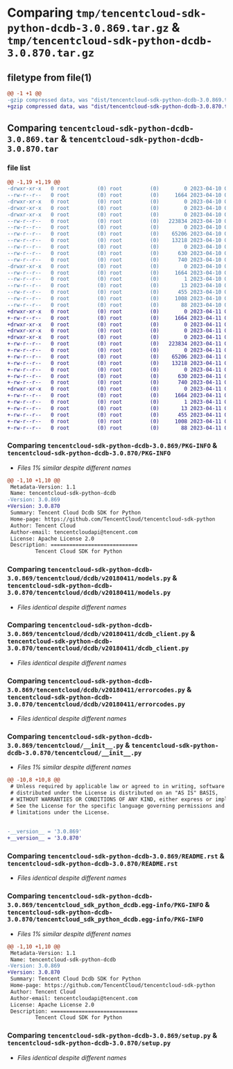 # Comparing `tmp/tencentcloud-sdk-python-dcdb-3.0.869.tar.gz` & `tmp/tencentcloud-sdk-python-dcdb-3.0.870.tar.gz`

## filetype from file(1)

```diff
@@ -1 +1 @@
-gzip compressed data, was "dist/tencentcloud-sdk-python-dcdb-3.0.869.tar", last modified: Mon Apr 10 03:03:37 2023, max compression
+gzip compressed data, was "dist/tencentcloud-sdk-python-dcdb-3.0.870.tar", last modified: Tue Apr 11 03:33:46 2023, max compression
```

## Comparing `tencentcloud-sdk-python-dcdb-3.0.869.tar` & `tencentcloud-sdk-python-dcdb-3.0.870.tar`

### file list

```diff
@@ -1,19 +1,19 @@
-drwxr-xr-x   0 root         (0) root         (0)        0 2023-04-10 03:03:37.000000 tencentcloud-sdk-python-dcdb-3.0.869/
--rw-r--r--   0 root         (0) root         (0)     1664 2023-04-10 03:03:37.000000 tencentcloud-sdk-python-dcdb-3.0.869/PKG-INFO
-drwxr-xr-x   0 root         (0) root         (0)        0 2023-04-10 03:03:37.000000 tencentcloud-sdk-python-dcdb-3.0.869/tencentcloud/
-drwxr-xr-x   0 root         (0) root         (0)        0 2023-04-10 03:03:37.000000 tencentcloud-sdk-python-dcdb-3.0.869/tencentcloud/dcdb/
-drwxr-xr-x   0 root         (0) root         (0)        0 2023-04-10 03:03:37.000000 tencentcloud-sdk-python-dcdb-3.0.869/tencentcloud/dcdb/v20180411/
--rw-r--r--   0 root         (0) root         (0)   223834 2023-04-10 03:03:36.000000 tencentcloud-sdk-python-dcdb-3.0.869/tencentcloud/dcdb/v20180411/models.py
--rw-r--r--   0 root         (0) root         (0)        0 2023-04-10 03:03:36.000000 tencentcloud-sdk-python-dcdb-3.0.869/tencentcloud/dcdb/v20180411/__init__.py
--rw-r--r--   0 root         (0) root         (0)    65206 2023-04-10 03:03:36.000000 tencentcloud-sdk-python-dcdb-3.0.869/tencentcloud/dcdb/v20180411/dcdb_client.py
--rw-r--r--   0 root         (0) root         (0)    13218 2023-04-10 03:03:36.000000 tencentcloud-sdk-python-dcdb-3.0.869/tencentcloud/dcdb/v20180411/errorcodes.py
--rw-r--r--   0 root         (0) root         (0)        0 2023-04-10 03:03:36.000000 tencentcloud-sdk-python-dcdb-3.0.869/tencentcloud/dcdb/__init__.py
--rw-r--r--   0 root         (0) root         (0)      630 2023-04-10 03:03:36.000000 tencentcloud-sdk-python-dcdb-3.0.869/tencentcloud/__init__.py
--rw-r--r--   0 root         (0) root         (0)      740 2023-04-10 03:03:36.000000 tencentcloud-sdk-python-dcdb-3.0.869/README.rst
-drwxr-xr-x   0 root         (0) root         (0)        0 2023-04-10 03:03:37.000000 tencentcloud-sdk-python-dcdb-3.0.869/tencentcloud_sdk_python_dcdb.egg-info/
--rw-r--r--   0 root         (0) root         (0)     1664 2023-04-10 03:03:37.000000 tencentcloud-sdk-python-dcdb-3.0.869/tencentcloud_sdk_python_dcdb.egg-info/PKG-INFO
--rw-r--r--   0 root         (0) root         (0)        1 2023-04-10 03:03:37.000000 tencentcloud-sdk-python-dcdb-3.0.869/tencentcloud_sdk_python_dcdb.egg-info/dependency_links.txt
--rw-r--r--   0 root         (0) root         (0)       13 2023-04-10 03:03:37.000000 tencentcloud-sdk-python-dcdb-3.0.869/tencentcloud_sdk_python_dcdb.egg-info/top_level.txt
--rw-r--r--   0 root         (0) root         (0)      455 2023-04-10 03:03:37.000000 tencentcloud-sdk-python-dcdb-3.0.869/tencentcloud_sdk_python_dcdb.egg-info/SOURCES.txt
--rw-r--r--   0 root         (0) root         (0)     1008 2023-04-10 03:03:36.000000 tencentcloud-sdk-python-dcdb-3.0.869/setup.py
--rw-r--r--   0 root         (0) root         (0)       88 2023-04-10 03:03:37.000000 tencentcloud-sdk-python-dcdb-3.0.869/setup.cfg
+drwxr-xr-x   0 root         (0) root         (0)        0 2023-04-11 03:33:46.000000 tencentcloud-sdk-python-dcdb-3.0.870/
+-rw-r--r--   0 root         (0) root         (0)     1664 2023-04-11 03:33:46.000000 tencentcloud-sdk-python-dcdb-3.0.870/PKG-INFO
+drwxr-xr-x   0 root         (0) root         (0)        0 2023-04-11 03:33:46.000000 tencentcloud-sdk-python-dcdb-3.0.870/tencentcloud/
+drwxr-xr-x   0 root         (0) root         (0)        0 2023-04-11 03:33:46.000000 tencentcloud-sdk-python-dcdb-3.0.870/tencentcloud/dcdb/
+drwxr-xr-x   0 root         (0) root         (0)        0 2023-04-11 03:33:46.000000 tencentcloud-sdk-python-dcdb-3.0.870/tencentcloud/dcdb/v20180411/
+-rw-r--r--   0 root         (0) root         (0)   223834 2023-04-11 03:33:46.000000 tencentcloud-sdk-python-dcdb-3.0.870/tencentcloud/dcdb/v20180411/models.py
+-rw-r--r--   0 root         (0) root         (0)        0 2023-04-11 03:33:46.000000 tencentcloud-sdk-python-dcdb-3.0.870/tencentcloud/dcdb/v20180411/__init__.py
+-rw-r--r--   0 root         (0) root         (0)    65206 2023-04-11 03:33:46.000000 tencentcloud-sdk-python-dcdb-3.0.870/tencentcloud/dcdb/v20180411/dcdb_client.py
+-rw-r--r--   0 root         (0) root         (0)    13218 2023-04-11 03:33:46.000000 tencentcloud-sdk-python-dcdb-3.0.870/tencentcloud/dcdb/v20180411/errorcodes.py
+-rw-r--r--   0 root         (0) root         (0)        0 2023-04-11 03:33:46.000000 tencentcloud-sdk-python-dcdb-3.0.870/tencentcloud/dcdb/__init__.py
+-rw-r--r--   0 root         (0) root         (0)      630 2023-04-11 03:33:46.000000 tencentcloud-sdk-python-dcdb-3.0.870/tencentcloud/__init__.py
+-rw-r--r--   0 root         (0) root         (0)      740 2023-04-11 03:33:46.000000 tencentcloud-sdk-python-dcdb-3.0.870/README.rst
+drwxr-xr-x   0 root         (0) root         (0)        0 2023-04-11 03:33:46.000000 tencentcloud-sdk-python-dcdb-3.0.870/tencentcloud_sdk_python_dcdb.egg-info/
+-rw-r--r--   0 root         (0) root         (0)     1664 2023-04-11 03:33:46.000000 tencentcloud-sdk-python-dcdb-3.0.870/tencentcloud_sdk_python_dcdb.egg-info/PKG-INFO
+-rw-r--r--   0 root         (0) root         (0)        1 2023-04-11 03:33:46.000000 tencentcloud-sdk-python-dcdb-3.0.870/tencentcloud_sdk_python_dcdb.egg-info/dependency_links.txt
+-rw-r--r--   0 root         (0) root         (0)       13 2023-04-11 03:33:46.000000 tencentcloud-sdk-python-dcdb-3.0.870/tencentcloud_sdk_python_dcdb.egg-info/top_level.txt
+-rw-r--r--   0 root         (0) root         (0)      455 2023-04-11 03:33:46.000000 tencentcloud-sdk-python-dcdb-3.0.870/tencentcloud_sdk_python_dcdb.egg-info/SOURCES.txt
+-rw-r--r--   0 root         (0) root         (0)     1008 2023-04-11 03:33:46.000000 tencentcloud-sdk-python-dcdb-3.0.870/setup.py
+-rw-r--r--   0 root         (0) root         (0)       88 2023-04-11 03:33:46.000000 tencentcloud-sdk-python-dcdb-3.0.870/setup.cfg
```

### Comparing `tencentcloud-sdk-python-dcdb-3.0.869/PKG-INFO` & `tencentcloud-sdk-python-dcdb-3.0.870/PKG-INFO`

 * *Files 1% similar despite different names*

```diff
@@ -1,10 +1,10 @@
 Metadata-Version: 1.1
 Name: tencentcloud-sdk-python-dcdb
-Version: 3.0.869
+Version: 3.0.870
 Summary: Tencent Cloud Dcdb SDK for Python
 Home-page: https://github.com/TencentCloud/tencentcloud-sdk-python
 Author: Tencent Cloud
 Author-email: tencentcloudapi@tencent.com
 License: Apache License 2.0
 Description: ============================
         Tencent Cloud SDK for Python
```

### Comparing `tencentcloud-sdk-python-dcdb-3.0.869/tencentcloud/dcdb/v20180411/models.py` & `tencentcloud-sdk-python-dcdb-3.0.870/tencentcloud/dcdb/v20180411/models.py`

 * *Files identical despite different names*

### Comparing `tencentcloud-sdk-python-dcdb-3.0.869/tencentcloud/dcdb/v20180411/dcdb_client.py` & `tencentcloud-sdk-python-dcdb-3.0.870/tencentcloud/dcdb/v20180411/dcdb_client.py`

 * *Files identical despite different names*

### Comparing `tencentcloud-sdk-python-dcdb-3.0.869/tencentcloud/dcdb/v20180411/errorcodes.py` & `tencentcloud-sdk-python-dcdb-3.0.870/tencentcloud/dcdb/v20180411/errorcodes.py`

 * *Files identical despite different names*

### Comparing `tencentcloud-sdk-python-dcdb-3.0.869/tencentcloud/__init__.py` & `tencentcloud-sdk-python-dcdb-3.0.870/tencentcloud/__init__.py`

 * *Files 1% similar despite different names*

```diff
@@ -10,8 +10,8 @@
 # Unless required by applicable law or agreed to in writing, software
 # distributed under the License is distributed on an "AS IS" BASIS,
 # WITHOUT WARRANTIES OR CONDITIONS OF ANY KIND, either express or implied.
 # See the License for the specific language governing permissions and
 # limitations under the License.
 
 
-__version__ = '3.0.869'
+__version__ = '3.0.870'
```

### Comparing `tencentcloud-sdk-python-dcdb-3.0.869/README.rst` & `tencentcloud-sdk-python-dcdb-3.0.870/README.rst`

 * *Files identical despite different names*

### Comparing `tencentcloud-sdk-python-dcdb-3.0.869/tencentcloud_sdk_python_dcdb.egg-info/PKG-INFO` & `tencentcloud-sdk-python-dcdb-3.0.870/tencentcloud_sdk_python_dcdb.egg-info/PKG-INFO`

 * *Files 1% similar despite different names*

```diff
@@ -1,10 +1,10 @@
 Metadata-Version: 1.1
 Name: tencentcloud-sdk-python-dcdb
-Version: 3.0.869
+Version: 3.0.870
 Summary: Tencent Cloud Dcdb SDK for Python
 Home-page: https://github.com/TencentCloud/tencentcloud-sdk-python
 Author: Tencent Cloud
 Author-email: tencentcloudapi@tencent.com
 License: Apache License 2.0
 Description: ============================
         Tencent Cloud SDK for Python
```

### Comparing `tencentcloud-sdk-python-dcdb-3.0.869/setup.py` & `tencentcloud-sdk-python-dcdb-3.0.870/setup.py`

 * *Files identical despite different names*

